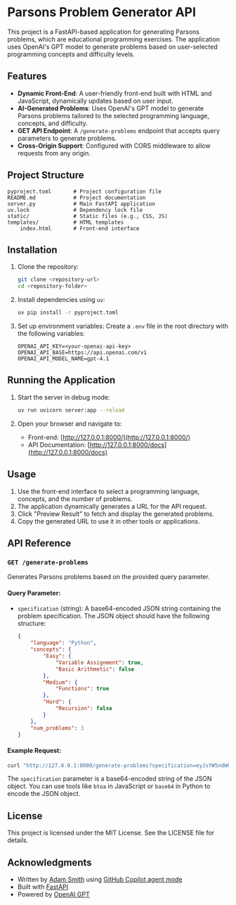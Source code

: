 # Parsons Problem Generator API

This project is a FastAPI-based application for generating Parsons problems, which are educational programming exercises. The application uses OpenAI's GPT model to generate problems based on user-selected programming concepts and difficulty levels.

## Features

- **Dynamic Front-End**: A user-friendly front-end built with HTML and JavaScript, dynamically updates based on user input.
- **AI-Generated Problems**: Uses OpenAI's GPT model to generate Parsons problems tailored to the selected programming language, concepts, and difficulty.
- **GET API Endpoint**: A `/generate-problems` endpoint that accepts query parameters to generate problems.
- **Cross-Origin Support**: Configured with CORS middleware to allow requests from any origin.

## Project Structure

```
pyproject.toml       # Project configuration file
README.md            # Project documentation
server.py            # Main FastAPI application
uv.lock              # Dependency lock file
static/              # Static files (e.g., CSS, JS)
templates/           # HTML templates
    index.html       # Front-end interface
```

## Installation

1. Clone the repository:
   ```bash
   git clone <repository-url>
   cd <repository-folder>
   ```

2. Install dependencies using `uv`:
   ```bash
   uv pip install -r pyproject.toml
   ```

3. Set up environment variables:
   Create a `.env` file in the root directory with the following variables:
   ```env
   OPENAI_API_KEY=<your-openai-api-key>
   OPENAI_API_BASE=https://api.openai.com/v1
   OPENAI_API_MODEL_NAME=gpt-4.1
   ```

## Running the Application

1. Start the server in debug mode:
   ```bash
   uv run uvicorn server:app --reload
   ```

2. Open your browser and navigate to:
   - Front-end: [http://127.0.0.1:8000/](http://127.0.0.1:8000/)
   - API Documentation: [http://127.0.0.1:8000/docs](http://127.0.0.1:8000/docs)

## Usage

1. Use the front-end interface to select a programming language, concepts, and the number of problems.
2. The application dynamically generates a URL for the API request.
3. Click "Preview Result" to fetch and display the generated problems.
4. Copy the generated URL to use it in other tools or applications.

## API Reference

### `GET /generate-problems`

Generates Parsons problems based on the provided query parameter.

#### Query Parameter:
- `specification` (string): A base64-encoded JSON string containing the problem specification. The JSON object should have the following structure:
  ```json
  {
      "language": "Python",
      "concepts": {
          "Easy": {
              "Variable Assignment": true,
              "Basic Arithmetic": false
          },
          "Medium": {
              "Functions": true
          },
          "Hard": {
              "Recursion": false
          }
      },
      "num_problems": 3
  }
  ```

#### Example Request:
```bash
curl "http://127.0.0.1:8000/generate-problems?specification=eyJsYW5ndWFnZSI6ICJQeXRob24iLCAiY29uY2VwdHMiOiB7IkVhc3kiOiB7IlZhcmlhYmxlIEFzc2lnbm1lbnQiOiB0cnVlLCAiQmFzaWMgQXJpdGhtZXRpYyI6IGZhbHNlfSwgIk1lZGl1bSI6IHsiRnVuY3Rpb25zIjogdHJ1ZX0sICJIYXJkIjogeyJSZWN1cnNpb24iOiBmYWxzZX19LCAibnVtX3Byb2JsZW1zIjogM30="
```

The `specification` parameter is a base64-encoded string of the JSON object. You can use tools like `btoa` in JavaScript or `base64` in Python to encode the JSON object.

## License

This project is licensed under the MIT License. See the LICENSE file for details.

## Acknowledgments

- Written by [Adam Smith](https://adamsmith.as) using [GitHub Copilot agent mode](https://code.visualstudio.com/blogs/2025/02/24/introducing-copilot-agent-mode)
- Built with [FastAPI](https://fastapi.tiangolo.com/)
- Powered by [OpenAI GPT](https://openai.com/)